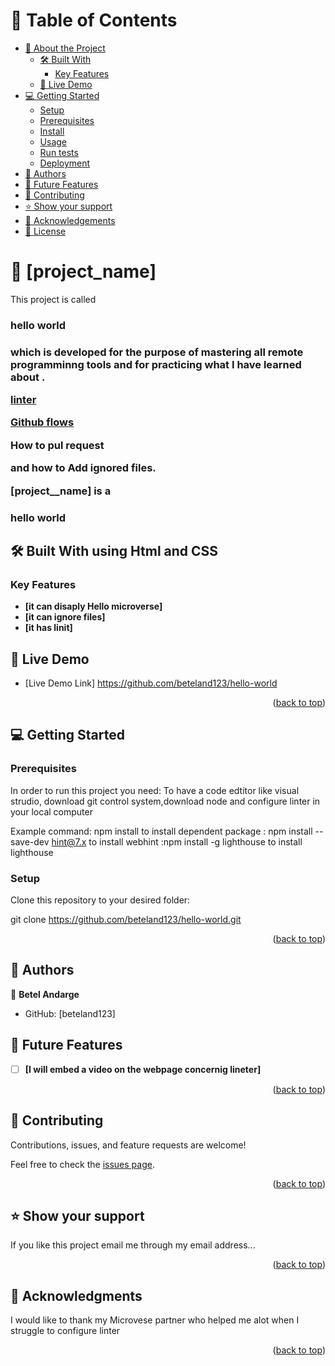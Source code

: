 <a name="readme-top"></a>

# 📗 Table of Contents

- [📖 About the Project](#about-project)
  - [🛠 Built With](#built-with)
    - [Key Features](#key-features)
  - [🚀 Live Demo](#live-demo)
- [💻 Getting Started](#getting-started)
  - [Setup](#setup)
  - [Prerequisites](#prerequisites)
  - [Install](#install)
  - [Usage](#usage)
  - [Run tests](#run-tests)
  - [Deployment](#triangular_flag_on_post-deployment)
- [👥 Authors](#authors)
- [🔭 Future Features](#future-features)
- [🤝 Contributing](#contributing)
- [⭐️ Show your support](#support)
- [🙏 Acknowledgements](#acknowledgements)
- [📝 License](#license)

# 📖 [project_name] <a name="about-project"></a>

This project is called <h3>hello world<h3>
which is developed for the purpose of mastering all remote programminng tools  and for practicing what I have learned about .
<p align="left"><a href="https://github.com/microverseinc/linters-config">linter</a></p>
<p align="left"><a href="https://github.com/microverseinc/curriculum-transversal-skills/blob/main/git-github/articles/github_flow.md">Github flows</a></p>
  <p align="left">How to pul request</p>
and how to Add ignored files.


**[project__name]** is a <h3>hello world</h3>

## 🛠 Built With <a name="built-with"> using Html and CSS</a>


### Key Features <a name="key-features"></a>



- **[it can disaply Hello microverse]**
- **[it can  ignore files]**
- **[it has linit]**

## 🚀 Live Demo <a name="live-demo"></a>
- [Live Demo Link] https://github.com/beteland123/hello-world

<p align="right">(<a href="#readme-top">back to top</a>)</p>


## 💻 Getting Started <a name="getting-started"></a>

### Prerequisites

In order to run this project you need: To have a code edtitor like visual strudio, download git control system,download node  and configure linter in your local computer

Example command: npm install to install dependent package
               : npm install --save-dev hint@7.x to install webhint
               :npm install -g lighthouse to install lighthouse
                

### Setup

Clone this repository to your desired folder: 

git clone https://github.com/beteland123/hello-world.git

<p align="right">(<a href="#readme-top">back to top</a>)</p>

<!-- AUTHORS -->

## 👥 Authors <a name="authors"></a>


👤 **Betel Andarge**

- GitHub: [beteland123]


## 🔭 Future Features <a name="future-features"></a>

- [ ] **[I will  embed a video on the webpage concernig lineter]**


<p align="right">(<a href="#readme-top">back to top</a>)</p>

<!-- CONTRIBUTING -->

## 🤝 Contributing <a name="contributing"></a>

Contributions, issues, and feature requests are welcome!

Feel free to check the [issues page](../../issues/).

<p align="right">(<a href="#readme-top">back to top</a>)</p>

<!-- SUPPORT -->

## ⭐️ Show your support <a name="support"></a>



If you like this project email me through my email address...

<p align="right">(<a href="#readme-top">back to top</a>)</p>

<!-- ACKNOWLEDGEMENTS -->

## 🙏 Acknowledgments <a name="acknowledgements"></a>



I would like to thank my Microvese partner who helped me alot when I struggle to configure linter

<p align="right">(<a href="#readme-top">back to top</a>)</p>




